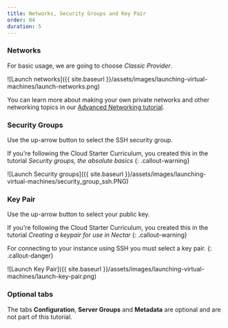```yaml
---
title: Networks, Security Groups and Key Pair
order: 04
duration: 5
---
```


### Networks

For basic usage, we are going to choose *Classic Provider*.

![Launch networks]({{ site.baseurl }}/assets/images/launching-virtual-machines/launch-networks.png)

You can learn more about making your own private networks and other networking topics in our [Advanced Networking tutorial]({{sitebase.url}}/advanced-networking/01-overview).

### Security Groups

Use the up-arrow button to select the SSH security group.

If you're following the Cloud Starter Curriculum, you created this in the tutorial *Security groups, the absolute basics*
{: .callout-warning} 

![Launch Security groups]({{ site.baseurl }}/assets/images/launching-virtual-machines/security_group_ssh.PNG)

### Key Pair

Use the up-arrow button to select your public key. 

If you're following the Cloud Starter Curriculum, you created this in the tutorial *Creating a keypair for use in Nectar*
{: .callout-warning}

For connecting to your instance using SSH you must select a key pair.
{: .callout-danger}

![Launch Key Pair]({{ site.baseurl }}/assets/images/launching-virtual-machines/launch-key-pair.png)

### Optional tabs

The tabs **Configuration**, **Server Groups** and **Metadata** are optional and are not part of this tutorial.
